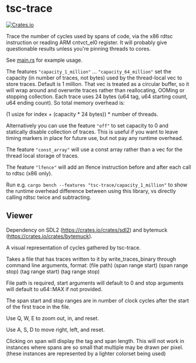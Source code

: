# tsc-trace

[![Crates.io](https://img.shields.io/crates/v/tsc-trace.svg)](https://crates.io/crates/tsc-trace)

Trace the number of cycles used by spans of code, via the x86 rdtsc instruction or reading ARM cntvct_el0 register.
It will probably give questionable results unless you're pinning threads to cores.

See [main.rs](https://github.com/koeninger/tsc-trace/blob/main/src/main.rs) for example usage.

The features `"capacity_1_million"` ... `"capacity_64_million"` set the capacity (in number of traces, not bytes) used by the thread-local vec to store traces.
Default is 1 million.
That vec is treated as a circular buffer, so it will wrap around and overwrite traces rather than reallocating, OOMing or stopping collection.
Each trace uses 24 bytes (u64 tag, u64 starting count, u64 ending count).
So total memory overhead is:

(1 usize for index + (capacity * 24 bytes)) * number of threads. 

Alternatively you can use the feature `"off"` to set capacity to 0 and statically disable collection of traces.
This is useful if you want to leave timing markers in place for future use, but not pay any runtime overhead.

The feature `"const_array"` will use a const array rather than a vec for the thread local storage of traces.

The feature `"lfence"` will add an lfence instruction before and after each call to rdtsc (x86 only).

Run e.g. `cargo bench --features "tsc-trace/capacity_1_million"` to show the runtime overhead difference between using this library, vs directly calling rdtsc twice and subtracting.

## Viewer

Dependency on SDL2 (https://crates.io/crates/sdl2) and bytemuck (https://crates.io/crates/bytemuck).

A visual representation of cycles gathered by tsc-trace.

Takes a file that has traces written to it by write_traces_binary through command line arguments, format:
(file path) (span range start) (span range stop) (tag range start) (tag range stop)

File path is required, start arguments will default to 0 and stop arguments will default to u64::MAX if not provided.

The span start and stop ranges are in number of clock cycles after the start of the first trace in the file.

Use Q, W, E to zoom out, in, and reset.

Use A, S, D to move right, left, and reset.

Clicking on span will display the tag and span length. This will not work in instances where spans are so small that multiple may be drawn per pixel.
(these instances are represented by a lighter colorset being used)
